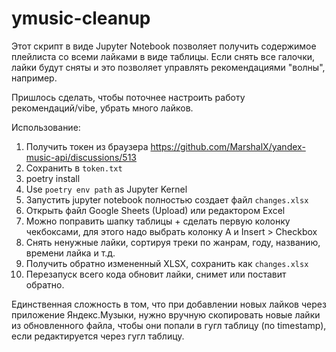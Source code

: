 # ymusic-cleanup

Этот скрипт в виде Jupyter Notebook позволяет получить содержимое плейлиста со всеми лайками в виде таблицы. Если снять все галочки, лайки будут сняты и это позволяет управлять рекомендациями "волны", например.

Пришлось сделать, чтобы поточнее настроить работу рекомендаций/vibe, убрать много лайков.

Использование:
 1. Получить токен из браузера https://github.com/MarshalX/yandex-music-api/discussions/513
 2. Сохранить в `token.txt`
 3. poetry install
 4. Use `poetry env path` as Jupyter Kernel
 5. Запустить jupyter notebook полностью создает файл `changes.xlsx`
 6. Открыть файл Google Sheets (Upload) или редактором Excel
 6. Можно поправить шапку таблицы + сделать первую колонку чекбоксами, для этого надо выбрать колонку A и Insert > Checkbox
 7. Снять ненужные лайки, сортируя треки по жанрам, году, названию, времени лайка и т.д.
 8. Получить обратно измененный XLSX, сохранить как `changes.xlsx`
 9. Перезапуск всего кода обновит лайки, снимет или поставит обратно.

Единственная сложность в том, что при добавлении новых лайков через приложение Яндекс.Музыки, нужно вручную скопировать новые лайки из обновленного файла, чтобы они попали в гугл таблицу (по timestamp), если редактируется через гугл таблицу. 